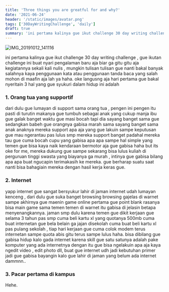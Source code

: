 ```yaml
---
title: 'Three things you are greatful for and why?'
date: '2021-06-24'
header: '/static/images/avatar.png'
tags: ['30DayWritingChallenge', 'daily']
draft: true
summary: 'ini pertama kalinya gue ikut challenge 30 day writing challenge , gue ikutan challenge ini buat nyari pengalaman baru aja biar ga gitu gitu aja kegiatannya sekali kali nulis , mungkin tulisan tulisan gue nanti bakal banyak salahnya kaya penggunaan kata atau penggunaan tanda baca yang salah mohon di maafin aja lah ya haha..'
---
```


![IMG_20191012_141116](https://user-images.githubusercontent.com/25787603/142012336-799d16bb-9bf1-462c-9daf-884a26a27865.jpg)

ini pertama kalinya gue ikut challenge 30 day writing challenge , gue ikutan challenge ini buat nyari pengalaman baru aja biar ga gitu gitu aja kegiatannya sekali kali nulis , mungkin tulisan tulisan gue nanti bakal banyak salahnya kaya penggunaan kata atau penggunaan tanda baca yang salah mohon di maafin aja lah ya haha. oke langusng aja hari pertama gue bakal nyeritain 3 hal yang gue syukuri dalam hidup ini adalah

### 1. Orang tua yang supportif

dari dulu gue lumayan di support sama orang tua , pengen ini pengen itu pasti di turutin makanya gue tumbuh sebagai anak yang cukup manja ibu gue galak banget waktu gue masi bocah tapi dia sayang banget sama gue sedangkan babeh gue orangnya gabisa marah sama sayang banget sama anak anaknya mereka support apa aja yang gue lakuin sampe keputusan gue mau ngerantau pas lulus smp mereka support banget padahal mereka tau gue cuma bocah cupu yang gabisa apa apa sampe hal simple yang temen gue bisa kaya naik kendaraan bermotor aja gue gabisa haha but its oke for me, mereka dukung gue sampe sekarang bisa lulus kuliah di perguruan tinggi swasta yang biayanya ga murah , intinya gue gabisa bilang apa apa buat ngucapin terimakasih ke mereka. gue berharap suatu saat nanti bisa bahagiain mereka dengan hasil kerja keras gue.

### 2. Internet

yapp internet gue sangat bersyukur lahir di jaman internet udah lumayan kenceng , dari dulu gue suka banget browsing browsing gajelas di warnet sampe akhirnya gue maenin game online pertama gue point blank rasanya bisa main game sama temen temen di warnet itu gabisa di jelasin betapa menyenangkannya. jaman smp dulu karena temen gue dikit kerjaan gue selama 3 tahun pas smp cuma beli kartu xl yang quotanya 500mb cuma buat internetan gue bela belain ga jajan disekolah cuma buat beli kartu xl pas pulang sekolah , tiap hari kerjaan gue cuma colok modem terus internetan sampe quota abis gitu terus sampe lulus haha. bisa dibilang gue gabisa hidup kalo gada internet karena skill gue satu satunya adalah pake komputer yang ada internetnya dengan itu gue bisa ngelakuin apa aja kaya ngedit video , edit photo dll, buat gue internet udh jadi kebutuhan primer jadi gue gabisa bayangin kalo gue lahir di jaman yang belum ada internet dammnn..

### 3. Pacar pertama di kampus

Hehe.
